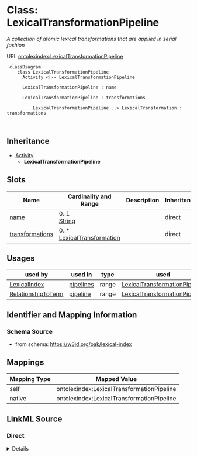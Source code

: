 # Class: LexicalTransformationPipeline
_A collection of atomic lexical transformations that are applied in serial fashion_




URI: [ontolexindex:LexicalTransformationPipeline](https://w3id.org/oak/lexical-index/LexicalTransformationPipeline)



```{mermaid}
 classDiagram
    class LexicalTransformationPipeline
      Activity <|-- LexicalTransformationPipeline
      
      LexicalTransformationPipeline : name
        
      LexicalTransformationPipeline : transformations
        
          LexicalTransformationPipeline ..> LexicalTransformation : transformations
        
      
```





## Inheritance
* [Activity](Activity.md)
    * **LexicalTransformationPipeline**



## Slots

| Name | Cardinality and Range | Description | Inheritance |
| ---  | --- | --- | --- |
| [name](name.md) | 0..1 <br/> [String](String.md) |  | direct |
| [transformations](transformations.md) | 0..* <br/> [LexicalTransformation](LexicalTransformation.md) |  | direct |





## Usages

| used by | used in | type | used |
| ---  | --- | --- | --- |
| [LexicalIndex](LexicalIndex.md) | [pipelines](pipelines.md) | range | [LexicalTransformationPipeline](LexicalTransformationPipeline.md) |
| [RelationshipToTerm](RelationshipToTerm.md) | [pipeline](pipeline.md) | range | [LexicalTransformationPipeline](LexicalTransformationPipeline.md) |






## Identifier and Mapping Information







### Schema Source


* from schema: https://w3id.org/oak/lexical-index





## Mappings

| Mapping Type | Mapped Value |
| ---  | ---  |
| self | ontolexindex:LexicalTransformationPipeline |
| native | ontolexindex:LexicalTransformationPipeline |





## LinkML Source

<!-- TODO: investigate https://stackoverflow.com/questions/37606292/how-to-create-tabbed-code-blocks-in-mkdocs-or-sphinx -->

### Direct

<details>
```yaml
name: LexicalTransformationPipeline
description: A collection of atomic lexical transformations that are applied in serial
  fashion
from_schema: https://w3id.org/oak/lexical-index
rank: 1000
is_a: Activity
attributes:
  name:
    name: name
    from_schema: https://w3id.org/oak/lexical-index
    rank: 1000
    key: true
  transformations:
    name: transformations
    from_schema: https://w3id.org/oak/lexical-index
    rank: 1000
    multivalued: true
    range: LexicalTransformation

```
</details>

### Induced

<details>
```yaml
name: LexicalTransformationPipeline
description: A collection of atomic lexical transformations that are applied in serial
  fashion
from_schema: https://w3id.org/oak/lexical-index
rank: 1000
is_a: Activity
attributes:
  name:
    name: name
    from_schema: https://w3id.org/oak/lexical-index
    rank: 1000
    key: true
    alias: name
    owner: LexicalTransformationPipeline
    domain_of:
    - LexicalTransformationPipeline
    range: string
  transformations:
    name: transformations
    from_schema: https://w3id.org/oak/lexical-index
    rank: 1000
    multivalued: true
    alias: transformations
    owner: LexicalTransformationPipeline
    domain_of:
    - LexicalTransformationPipeline
    range: LexicalTransformation

```
</details>